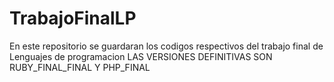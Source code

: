 # TrabajoFinalLP
En este repositorio se guardaran los codigos respectivos del trabajo final de Lenguajes de programacion
LAS VERSIONES DEFINITIVAS SON RUBY_FINAL_FINAL Y PHP_FINAL

